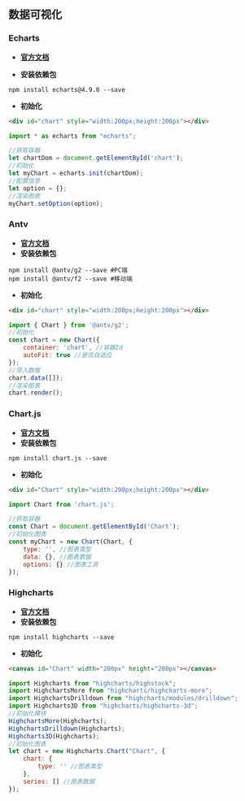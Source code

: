 ## 数据可视化

### Echarts

- **[官方文档](https://echarts.apache.org/zh/index.html)**

- **安装依赖包**

```shell
npm install echarts@4.9.0 --save
```

- **初始化**

```html
<div id="chart" style="width:200px;height:200px"></div>
```

```js
import * as echarts from "echarts";

//获取容器
let chartDom = document.getElementById('chart');
//初始化
let myChart = echarts.init(chartDom);
//配置信息
let option = {};
//渲染图表
myChart.setOption(option);
```

### Antv

- **[官方文档](https://antv.vision/zh)**
- **安装依赖包**

```shell
npm install @antv/g2 --save #PC端
npm install @antv/f2 --save #移动端
```

- **初始化**

```html
<div id="chart" style="width:200px;height:200px"></div>
```

```js
import { Chart } from '@antv/g2';
//初始化
const chart = new Chart({
    container: 'chart', //容器Id
    autoFit: true //是否自适应
});
//导入数据
chart.data([]);
//渲染图表
chart.render();
```

### Chart.js

- **[官方文档](https://www.chartjs.org/)**
- **安装依赖包**

```shell
npm install chart.js --save
```

- **初始化**

```html
<div id="Chart" style="width:200px;height:200px"></div>
```

```js
import Chart from 'chart.js';

//获取容器
const Chart = document.getElementById('Chart');
//初始化图表
const myChart = new Chart(Chart, {
    type: '', //图表类型
    data: {}, //图表数据
    options: {} //图表工具
});
```

### Highcharts

- **[官方文档](https://www.highcharts.com/)**
- **安装依赖包**

```shell
npm install highcharts --save
```

- **初始化**

```html
<canvas id="Chart" width="200px" height="200px"></canvas>
```

```js
import Highcharts from "highcharts/highstock";
import HighchartsMore from "highcharts/highcharts-more";
import HighchartsDrilldown from "highcharts/modules/drilldown";
import Highcharts3D from "highcharts/highcharts-3d";
//初始化模块
HighchartsMore(Highcharts);
HighchartsDrilldown(Highcharts);
Highcharts3D(Highcharts);
//初始化图表
let chart = new Highcharts.Chart("Chart", {
    chart: {
    	type: '' //图表类型
    },
    series: [] //图表数据
});
```